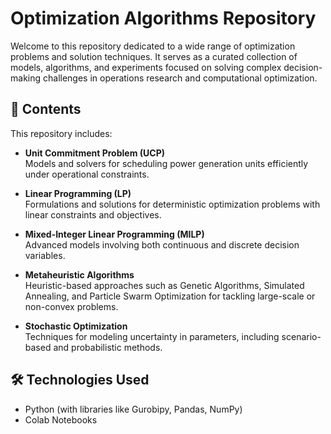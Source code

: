# Optimization Algorithms Repository

Welcome to this repository dedicated to a wide range of optimization problems and solution techniques. It serves as a curated collection of models, algorithms, and experiments focused on solving complex decision-making challenges in operations research and computational optimization.

## 📂 Contents

This repository includes:

- **Unit Commitment Problem (UCP)**  
  Models and solvers for scheduling power generation units efficiently under operational constraints.

- **Linear Programming (LP)**  
  Formulations and solutions for deterministic optimization problems with linear constraints and objectives.

- **Mixed-Integer Linear Programming (MILP)**  
  Advanced models involving both continuous and discrete decision variables.

- **Metaheuristic Algorithms**  
  Heuristic-based approaches such as Genetic Algorithms, Simulated Annealing, and Particle Swarm Optimization for tackling large-scale or non-convex problems.

- **Stochastic Optimization**  
  Techniques for modeling uncertainty in parameters, including scenario-based and probabilistic methods.

## 🛠️ Technologies Used

- Python (with libraries like Gurobipy, Pandas, NumPy)
- Colab Notebooks
